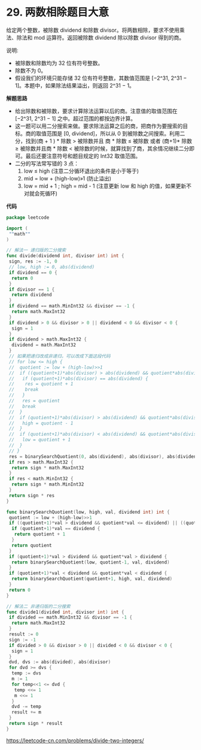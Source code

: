 # 29. 两数相除**题目大意** 

给定两个整数，被除数 dividend 和除数 divisor。将两数相除，要求不使用乘法、除法和 mod 运算符。返回被除数 dividend 除以除数 divisor 得到的商。

说明:

- 被除数和除数均为 32 位有符号整数。
- 除数不为 0。
- 假设我们的环境只能存储 32 位有符号整数，其数值范围是 [−2^31, 2^31 − 1]。本题中，如果除法结果溢出，则返回 2^31 − 1。

**解题思路** 

- 给出除数和被除数，要求计算除法运算以后的商。注意值的取值范围在 [−2^31, 2^31 − 1] 之中。超过范围的都按边界计算。
- 这一题可以用二分搜索来做。要求除法运算之后的商，把商作为要搜索的目标。商的取值范围是 [0, dividend]，所以从 0 到被除数之间搜索。利用二分，找到(商 + 1 ) * 除数 > 被除数并且 商 * 除数 ≤ 被除数 或者 (商+1)* 除数 ≥ 被除数并且商 * 除数 < 被除数的时候，就算找到了商，其余情况继续二分即可。最后还要注意符号和题目规定的 Int32 取值范围。
- 二分的写法常写错的 3 点：
  1. low ≤ high (注意二分循环退出的条件是小于等于)
  2. mid = low + (high-low)»1 (防止溢出)
  3. low = mid + 1 ; high = mid - 1 (注意更新 low 和 high 的值，如果更新不对就会死循环)

**代码** 

```go
package leetcode

import (
 ""math""
)

// 解法一 递归版的二分搜索
func divide(dividend int, divisor int) int {
 sign, res := -1, 0
 // low, high := 0, abs(dividend)
 if dividend == 0 {
  return 0
 }
 if divisor == 1 {
  return dividend
 }
 if dividend == math.MinInt32 && divisor == -1 {
  return math.MaxInt32
 }
 if dividend > 0 && divisor > 0 || dividend < 0 && divisor < 0 {
  sign = 1
 }
 if dividend > math.MaxInt32 {
  dividend = math.MaxInt32
 }
 // 如果把递归改成非递归，可以改成下面这段代码
 // for low <= high {
 //  quotient := low + (high-low)>>1
 //  if ((quotient+1)*abs(divisor) > abs(dividend) && quotient*abs(divisor) <= abs(dividend)) || ((quotient+1)*abs(divisor) >= abs(dividend) && quotient*abs(divisor) < abs(dividend)) {
 //   if (quotient+1)*abs(divisor) == abs(dividend) {
 //    res = quotient + 1
 //    break
 //   }
 //   res = quotient
 //   break
 //  }
 //  if (quotient+1)*abs(divisor) > abs(dividend) && quotient*abs(divisor) > abs(dividend) {
 //   high = quotient - 1
 //  }
 //  if (quotient+1)*abs(divisor) < abs(dividend) && quotient*abs(divisor) < abs(dividend) {
 //   low = quotient + 1
 //  }
 // }
 res = binarySearchQuotient(0, abs(dividend), abs(divisor), abs(dividend))
 if res > math.MaxInt32 {
  return sign * math.MaxInt32
 }
 if res < math.MinInt32 {
  return sign * math.MinInt32
 }
 return sign * res
}

func binarySearchQuotient(low, high, val, dividend int) int {
 quotient := low + (high-low)>>1
 if ((quotient+1)*val > dividend && quotient*val <= dividend) || ((quotient+1)*val >= dividend && quotient*val < dividend) {
  if (quotient+1)*val == dividend {
   return quotient + 1
  }
  return quotient
 }
 if (quotient+1)*val > dividend && quotient*val > dividend {
  return binarySearchQuotient(low, quotient-1, val, dividend)
 }
 if (quotient+1)*val < dividend && quotient*val < dividend {
  return binarySearchQuotient(quotient+1, high, val, dividend)
 }
 return 0
}

// 解法二 非递归版的二分搜索
func divide1(divided int, divisor int) int {
 if divided == math.MinInt32 && divisor == -1 {
  return math.MaxInt32
 }
 result := 0
 sign := -1
 if divided > 0 && divisor > 0 || divided < 0 && divisor < 0 {
  sign = 1
 }
 dvd, dvs := abs(divided), abs(divisor)
 for dvd >= dvs {
  temp := dvs
  m := 1
  for temp<<1 <= dvd {
   temp <<= 1
   m <<= 1
  }
  dvd -= temp
  result += m
 }
 return sign * result
}
```

https://leetcode-cn.com/problems/divide-two-integers/